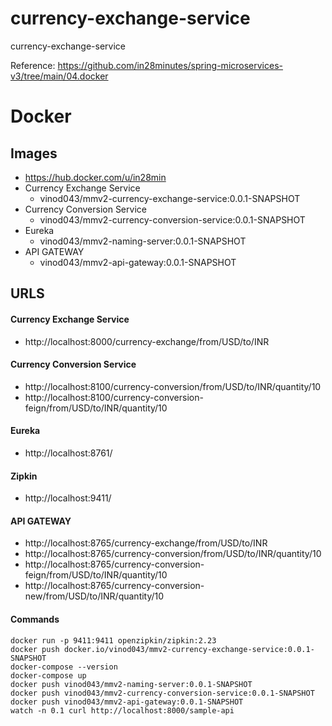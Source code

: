# currency-exchange-service
currency-exchange-service

Reference: https://github.com/in28minutes/spring-microservices-v3/tree/main/04.docker

# Docker

## Images

- https://hub.docker.com/u/in28min
- Currency Exchange Service 
	- vinod043/mmv2-currency-exchange-service:0.0.1-SNAPSHOT
- Currency Conversion Service
	- vinod043/mmv2-currency-conversion-service:0.0.1-SNAPSHOT
- Eureka
	- vinod043/mmv2-naming-server:0.0.1-SNAPSHOT
- API GATEWAY
	- vinod043/mmv2-api-gateway:0.0.1-SNAPSHOT

## URLS

#### Currency Exchange Service
- http://localhost:8000/currency-exchange/from/USD/to/INR

#### Currency Conversion Service
- http://localhost:8100/currency-conversion/from/USD/to/INR/quantity/10
- http://localhost:8100/currency-conversion-feign/from/USD/to/INR/quantity/10

#### Eureka
- http://localhost:8761/

#### Zipkin
- http://localhost:9411/

#### API GATEWAY
- http://localhost:8765/currency-exchange/from/USD/to/INR
- http://localhost:8765/currency-conversion/from/USD/to/INR/quantity/10
- http://localhost:8765/currency-conversion-feign/from/USD/to/INR/quantity/10
- http://localhost:8765/currency-conversion-new/from/USD/to/INR/quantity/10

#### Commands
```
docker run -p 9411:9411 openzipkin/zipkin:2.23
docker push docker.io/vinod043/mmv2-currency-exchange-service:0.0.1-SNAPSHOT
docker-compose --version
docker-compose up
docker push vinod043/mmv2-naming-server:0.0.1-SNAPSHOT
docker push vinod043/mmv2-currency-conversion-service:0.0.1-SNAPSHOT
docker push vinod043/mmv2-api-gateway:0.0.1-SNAPSHOT
watch -n 0.1 curl http://localhost:8000/sample-api
```
